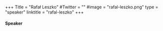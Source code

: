+++
Title = "Rafał Leszko"
#Twitter = ""
#image = "rafal-leszko.png"
type = "speaker"
linktitle = "rafal-leszko"
+++

#### Speaker
